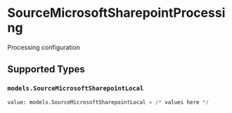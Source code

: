# SourceMicrosoftSharepointProcessing

Processing configuration


## Supported Types

### `models.SourceMicrosoftSharepointLocal`

```python
value: models.SourceMicrosoftSharepointLocal = /* values here */
```

